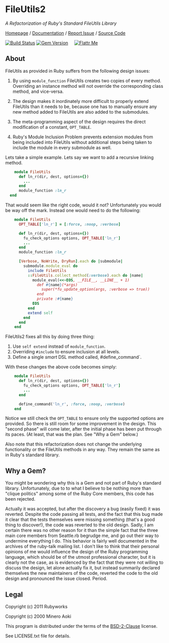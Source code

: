 # FileUtils2

*A Refactorization of Ruby's Standard FileUtils Library*

[Homepage](http://rubyworks.github.com/fileutils2) /
[Documentation](http://rubydoc.info/gems/fileutils2) /
[Report Issue](http://github.com/rubyworks/fileutils2/issues) /
[Source Code](http://github.com/rubyworks/fileutils2)

[![Build Status](https://secure.travis-ci.org/rubyworks/fileutils2.png)](http://travis-ci.org/rubyworks/fileutils2)
[![Gem Version](https://badge.fury.io/rb/fileutils2.png)](http://badge.fury.io/rb/fileutils2) &nbsp; &nbsp;
[![Flattr Me](http://api.flattr.com/button/flattr-badge-large.png)](http://flattr.com/thing/324911/Rubyworks-Ruby-Development-Fund)


## About

FileUtils as provided in Ruby suffers from the following design issues:

1. By using `module_function` FileUtils creates two copies of every method.
   Overriding an instance method will not override the corresponding class
   method, and vice-versa.

2. The design makes it inordinately more difficult to properly extend 
   FileUtils than it needs to be, because one has to manually ensure any
   new method added to FileUtils are also added to the submodules.

3. The meta-programming aspect of the design requires the direct modification
   of a constant, `OPT_TABLE`.

4. Ruby's Module Inclusion Problem prevents extension modules from being included
   into FileUtils without additional steps being taken to include the module
   in every submodule as well.

Lets take a simple example. Lets say we want to add a recursive linking
method. 

```ruby
    module FileUtils
      def ln_r(dir, dest, options={})
        ...
      end
      module_function :ln_r
  end
```

That would seem like the right code, would it not? Unfortunately you would be
way off the mark. Instead one would need to do the following:

```ruby
    module FileUtils
      OPT_TABLE['ln_r'] = [:force, :noop, :verbose]

      def ln_r(dir, dest, options={})
        fu_check_options options, OPT_TABLE['ln_r']
        ...
      end
      module_function :ln_r

      [Verbose, NoWrite, DryRun].each do |submodule|
        submodule.module_eval do
          include FileUtils
          ::FileUtils.collect_method(:verbose).each do |name|
            module_eval(<<-EOS, __FILE__, __LINE__ + 1)
              def #{name}(*args)
                super(*fu_update_option(args, :verbose => true))
              end
              private :#{name}
            EOS
          end
          extend self
        end
      end
    end
```

FileUtils2 fixes all this by doing three thing:

1. Use `self extend` instead of `module_function`.
2. Overriding `#include` to ensure inclusion at all levels.
3. Define a single *smart* DSL method called, #define_command`.

With these changes the above code becomes simply:

```ruby
    module FileUtils
      def ln_r(dir, dest, options={})
        fu_check_options options, OPT_TABLE['ln_r']
        ...
      end

      define_command('ln_r', :force, :noop, :verbose)
    end
```

Notice we still check the `OPT_TABLE` to ensure only the supported options
are provided. So there is still room for some improvement in the design.
This "second phase" will come later, after the initial phase has been put 
through its paces. (At least, that was the plan. See "Why a Gem" below.)

Also note that this refactorization does not change the underlying functionality
or the FileUtils methods in any way. They remain the same as in Ruby's standard
library.


## Why a Gem?

You might be wondering why this is a Gem and not part of Ruby's standard library.
Unfortunately, due to to what I believe to be nothing more than "clique politics"
among some of the  Ruby Core members, this code has been rejected.

Actually it was accepted, but after the discovery a bug (easily fixed) it was
reverted. Despite the code passing all tests, and the fact that this bug made it
clear that the tests themselves were missing something (that's a good thing to 
discover!), the code was reverted to the old design. Sadly, I am certain there
was no other reason for it than the simple fact that the three main core members
from Seattle.rb begrudge me, and go out their way to undermine everything I do.
This behavior is fairly well documented in the archives of the ruby-talk mailing
list. I don't like to think that their personal opinions of me would influence
the design of the Ruby programming language, which should be of the utmost
professional character, but it is clearly not the case, as is evidenced by
the fact that they were not willing to discuss the design, let alone actually fix
it, but instead summarily declared themselves the new maintainers of the code,
reverted the code to the old design and pronounced the issue closed. Period.


## Legal

Copyright (c) 2011 Rubyworks

Copyright (c) 2000 Minero Aoki

This program is distributed under the terms of the
[BSD-2-Clause](http://www.spdx.org/licenses/BSD-2-Clause) license.

See LICENSE.txt file for details.

